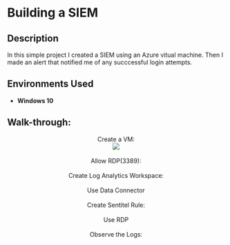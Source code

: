 <h1>Building a SIEM</h1>

<h2>Description</h2>
In this simple project I created a SIEM using an Azure vitual machine. Then I made an alert that notified me of any succcessful login attempts. 
<br />

<h2>Environments Used </h2>

- <b>Windows 10</b> 

<h2>Walk-through:</h2>

<p align="center">
Create a VM: <br/>
<img src=/>
<br />
<br />
Allow RDP(3389): <br/>
<img src=""/>
<br />
<br />
Create Log Analytics Workspace: <br/>
<img src=""/>
<br />
<br />
Use Data Connector <br/>
<img src=""/>
<br />
<br />
Create Sentitel Rule: <br/>
<img src=""/>
<br />
<br />
Use RDP <br/>
<img src=""/>
<br />
<br />
Observe the Logs: <br/>
<img src=""/>
</p>
